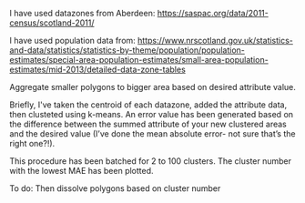 I have used datazones from Aberdeen: https://saspac.org/data/2011-census/scotland-2011/

I have used population data from: https://www.nrscotland.gov.uk/statistics-and-data/statistics/statistics-by-theme/population/population-estimates/special-area-population-estimates/small-area-population-estimates/mid-2013/detailed-data-zone-tables

Aggregate smaller polygons to bigger area based on desired attribute value.

Briefly, I've taken the centroid of each datazone, added the attribute data, then clusteted using k-means. An error value has been generated based on the difference between the summed attribute of your new clustered areas and the desired value (I’ve done the mean absolute error- not sure that’s the right one?!). 

This procedure has been batched for 2 to 100 clusters. The cluster number with the lowest MAE has been plotted.

To do: Then dissolve polygons based on cluster number 
